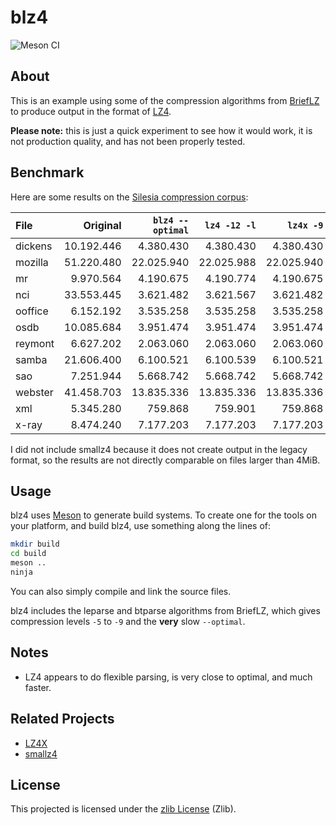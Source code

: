 
blz4
====

![Meson CI](https://github.com/jibsen/blz4/workflows/Meson%20CI/badge.svg?branch=master)

About
-----

This is an example using some of the compression algorithms from [BriefLZ][]
to produce output in the format of [LZ4][].

**Please note:** this is just a quick experiment to see how it would work, it
is not production quality, and has not been properly tested.

[BriefLZ]: https://github.com/jibsen/brieflz
[LZ4]: https://github.com/lz4/lz4


Benchmark
---------

Here are some results on the [Silesia compression corpus][silesia]:

| File    |   Original | `blz4 --optimal` | `lz4 -12 -l` |  `lz4x -9` |
| :------ | ---------: | ---------------: | -----------: | ---------: |
| dickens | 10.192.446 |        4.380.430 |    4.380.430 |  4.380.430 |
| mozilla | 51.220.480 |       22.025.940 |   22.025.988 | 22.025.940 |
| mr      |  9.970.564 |        4.190.675 |    4.190.774 |  4.190.675 |
| nci     | 33.553.445 |        3.621.482 |    3.621.567 |  3.621.482 |
| ooffice |  6.152.192 |        3.535.258 |    3.535.258 |  3.535.258 |
| osdb    | 10.085.684 |        3.951.474 |    3.951.474 |  3.951.474 |
| reymont |  6.627.202 |        2.063.060 |    2.063.060 |  2.063.060 |
| samba   | 21.606.400 |        6.100.521 |    6.100.539 |  6.100.521 |
| sao     |  7.251.944 |        5.668.742 |    5.668.742 |  5.668.742 |
| webster | 41.458.703 |       13.835.336 |   13.835.336 | 13.835.336 |
| xml     |  5.345.280 |          759.868 |      759.901 |    759.868 |
| x-ray   |  8.474.240 |        7.177.203 |    7.177.203 |  7.177.203 |

I did not include smallz4 because it does not create output in the legacy
format, so the results are not directly comparable on files larger than
4MiB.

[silesia]: http://sun.aei.polsl.pl/~sdeor/index.php?page=silesia


Usage
-----

blz4 uses [Meson][] to generate build systems. To create one for the tools on
your platform, and build blz4, use something along the lines of:

~~~sh
mkdir build
cd build
meson ..
ninja
~~~

You can also simply compile and link the source files.

blz4 includes the leparse and btparse algorithms from BriefLZ, which gives
compression levels `-5` to `-9` and the **very** slow `--optimal`.

[Meson]: https://mesonbuild.com/


Notes
-----

  - LZ4 appears to do flexible parsing, is very close to optimal, and much
    faster.


Related Projects
----------------

  - [LZ4X](https://github.com/encode84/lz4x)
  - [smallz4](https://create.stephan-brumme.com/smallz4/)


License
-------

This projected is licensed under the [zlib License](LICENSE) (Zlib).
